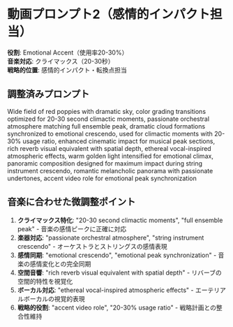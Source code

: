 # 動画プロンプト2（感情的インパクト担当）

**役割**: Emotional Accent（使用率20-30%）  
**音楽対応**: クライマックス（20-30秒）  
**戦略的位置**: 感情的インパクト・転換点担当

## 調整済みプロンプト

Wide field of red poppies with dramatic sky, color grading transitions optimized for 20-30 second climactic moments, passionate orchestral atmosphere matching full ensemble peak, dramatic cloud formations synchronized to emotional crescendo, used for climactic moments with 20-30% usage ratio, enhanced cinematic impact for musical peak sections, rich reverb visual equivalent with spatial depth, ethereal vocal-inspired atmospheric effects, warm golden light intensified for emotional climax, panoramic composition designed for maximum impact during string instrument crescendo, romantic melancholic panorama with passionate undertones, accent video role for emotional peak synchronization

## 音楽に合わせた微調整ポイント

1. **クライマックス特化**: "20-30 second climactic moments", "full ensemble peak" - 音楽の感情ピークに正確に対応
2. **楽器対応**: "passionate orchestral atmosphere", "string instrument crescendo" - オーケストラとストリングスの感情表現
3. **感情同期**: "emotional crescendo", "emotional peak synchronization" - 音楽の感情変化との完全同期
4. **空間音響**: "rich reverb visual equivalent with spatial depth" - リバーブの空間的特性を視覚化
5. **ボーカル対応**: "ethereal vocal-inspired atmospheric effects" - エーテリアルボーカルの視覚的表現
6. **戦略的役割**: "accent video role", "20-30% usage ratio" - 戦略計画との整合性維持